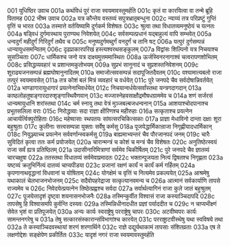 001  युधिष्ठिर उवाच
001a कथंविधं पुरं राजा स्वयमावस्तुमर्हति
001c कृतं वा कारयित्वा वा तन्मे ब्रूहि पितामह
002  भीष्म उवाच
002a यत्र कौन्तेय वस्तव्यं सपुत्रभ्रातृबन्धुना
002c न्याय्यं तत्र परिप्रष्टुं गुप्तिं वृत्तिं च भारत
003a तस्मात्ते वर्तयिष्यामि दुर्गकर्म विशेषतः
003c श्रुत्वा तथा विधातव्यमनुष्ठेयं च यत्नतः
004a षड्विधं दुर्गमास्थाय पुराण्यथ निवेशयेत्
004c सर्वसम्पत्प्रधानं यद्बाहुल्यं वापि सम्भवेत्
005a धन्वदुर्गं महीदुर्गं गिरिदुर्गं तथैव च
005c मनुष्यदुर्गमब्दुर्गं वनदुर्गं च तानि षट्
006a यत्पुरं दुर्गसम्पन्नं धान्यायुधसमन्वितम्
006c दृढप्राकारपरिखं हस्त्यश्वरथसङ्कुलम्
007a विद्वांसः शिल्पिनो यत्र निचयाश्च सुसञ्चिताः
007c धार्मिकश्च जनो यत्र दाक्ष्यमुत्तममास्थितः
008a ऊर्जस्विनरनागाश्वं चत्वरापणशोभितम्
008c प्रसिद्धव्यवहारं च प्रशान्तमकुतोभयम्
009a सुप्रभं सानुनादं च सुप्रशस्तनिवेशनम्
009c शूराढ्यजनसम्पन्नं ब्रह्मघोषानुनादितम्
010a समाजोत्सवसम्पन्नं सदापूजितदैवतम्
010c वश्यामात्यबलो राजा तत्पुरं स्वयमावसेत्
011a तत्र कोशं बलं मित्रं व्यवहारं च वर्धयेत्
011c पुरे जनपदे चैव सर्वदोषान्निवर्तयेत्
012a भाण्डागारायुधागारं प्रयत्नेनाभिवर्धयेत्
012c निचयान्वर्धयेत्सर्वांस्तथा यन्त्रगदागदान्
013a काष्ठलोहतुषाङ्गारदारुशृङ्गास्थिवैणवान्
013c मज्जास्नेहवसाक्षौद्रमौषधग्राममेव च
014a शणं सर्जरसं धान्यमायुधानि शरांस्तथा
014c चर्म स्नायु तथा वेत्रं मुञ्जबल्बजधन्वनान्
015a आशयाश्चोदपानाश्च प्रभूतसलिला वराः
015c निरोद्धव्याः सदा राज्ञा क्षीरिणश्च महीरुहाः
016a सत्कृताश्च प्रयत्नेन आचार्यर्त्विक्पुरोहिताः
016c महेष्वासाः स्थपतयः सांवत्सरचिकित्सकाः
017a प्राज्ञा मेधाविनो दान्ता दक्षाः शूरा बहुश्रुताः
017c कुलीनाः सत्त्वसम्पन्ना युक्ताः सर्वेषु कर्मसु
018a पूजयेद्धार्मिकान्राजा निगृह्णीयादधार्मिकान्
018c नियुञ्ज्याच्च प्रयत्नेन सर्ववर्णान्स्वकर्मसु
019a बाह्यमाभ्यन्तरं चैव पौरजानपदं जनम्
019c चारैः सुविदितं कृत्वा ततः कर्म प्रयोजयेत्
020a चारान्मन्त्रं च कोशं च मन्त्रं चैव विशेषतः
020c अनुतिष्ठेत्स्वयं राजा सर्वं ह्यत्र प्रतिष्ठितम्
021a उदासीनारिमित्राणां सर्वमेव चिकीर्षितम्
021c पुरे जनपदे चैव ज्ञातव्यं चारचक्षुषा
022a ततस्तथा विधातव्यं सर्वमेवाप्रमादतः
022c भक्तान्पूजयता नित्यं द्विषतश्च निगृह्णता
023a यष्टव्यं क्रतुभिर्नित्यं दातव्यं चाप्यपीडया
023c प्रजानां रक्षणं कार्यं न कार्यं कर्म गर्हितम्
024a कृपणानाथवृद्धानां विधवानां च योषिताम्
024c योगक्षेमं च वृत्तिं च नित्यमेव प्रकल्पयेत्
025a आश्रमेषु यथाकालं चेलभाजनभोजनम्
025c सदैवोपहरेद्राजा सत्कृत्यानवमन्य च
026a आत्मानं सर्वकार्याणि तापसे राज्यमेव च
026c निवेदयेत्प्रयत्नेन तिष्ठेत्प्रह्वश्च सर्वदा
027a सर्वार्थत्यागिनं राजा कुले जातं बहुश्रुतम्
027c पूजयेत्तादृशं दृष्ट्वा शयनासनभोजनैः
028a तस्मिन्कुर्वीत विश्वासं राजा कस्याञ्चिदापदि
028c तापसेषु हि विश्वासमपि कुर्वन्ति दस्यवः
029a तस्मिन्निधीनादधीत प्रज्ञां पर्याददीत च
029c न चाप्यभीक्ष्णं सेवेत भृशं वा प्रतिपूजयेत्
030a अन्यः कार्यः स्वराष्ट्रेषु परराष्ट्रेषु चापरः
030c अटवीष्वपरः कार्यः सामन्तनगरेषु च
031a तेषु सत्कारसंस्कारान्संविभागांश्च कारयेत्
031c परराष्ट्राटवीस्थेषु यथा स्वविषये तथा
032a ते कस्याञ्चिदवस्थायां शरणं शरणार्थिने
032c राज्ञे दद्युर्यथाकामं तापसाः संशितव्रताः
033a एष ते लक्षणोद्देशः सङ्क्षेपेण प्रकीर्तितः
033c यादृशं नगरं राजा स्वयमावस्तुमर्हति

